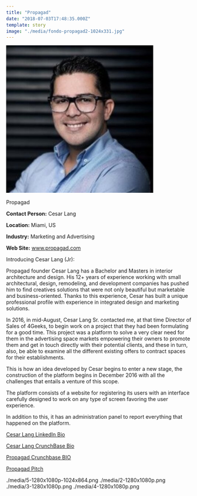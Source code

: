 ```yaml
---
title: "Propagad"
date: "2018-07-03T17:48:35.000Z"
template: story
image: "./media/fondo-propagad2-1024x331.jpg"
---
```


![Cesar Lang](./media/cover-propagad.jpg)

<title-2 align="centered">Propagad</title-2>
 
**Contact Person:** Cesar Lang

**Location:** Miami, US

**Industry:** Marketing and Advertising

**Web Site:** www.propagad.com

<title-4>Introducing Cesar Lang (Jr):</title-4>

Propagad founder Cesar Lang has a Bachelor and Masters in interior architecture and design. His 12+ years of experience working with small architectural, design, remodeling, and development companies has pushed him to find creatives solutions that were not only beautiful but marketable and business-oriented. Thanks to this experience, Cesar has built a unique professional profile with experience in integrated design and marketing solutions.

In 2016, in mid-August, Cesar Lang Sr. contacted me, at that time Director of Sales of 4Geeks, to begin work on a project that they had been formulating for a good time. This project was a platform to solve a very clear need for them in the advertising space markets empowering their owners to promote them and get in touch directly with their potential clients, and these in turn, also, be able to examine all the different existing offers to contract spaces for their establishments.

This is how an idea developed by Cesar begins to enter a new stage, the construction of the platform begins in December 2016 with all the challenges that entails a venture of this scope.

The platform consists of a website for registering its users with an interface carefully designed to work on any type of screen favoring the user experience.

In addition to this, it has an administration panel to report everything that happened on the platform.

[Cesar Lang LinkedIn Bio](https://www.linkedin.com/in/cesarlang/)

[Cesar Lang CrunchBase Bio](https://www.crunchbase.com/person/cesar-lang#/entity)

[Propagad Crunchbase BIO](https://www.crunchbase.com/organization/propagad#/entity)

[Propagad Pitch](https://www.youtube.com/watch?v=uh78xpIeGzc)

<carousel folder='customer-success-stories'>
./media/5-1280x1080p-1024x864.png
./media/2-1280x1080p.png
./media/3-1280x1080p.png
./media/4-1280x1080p.png
</carousel>







